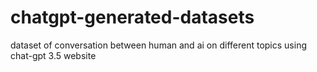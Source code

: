 # chatgpt-generated-datasets
dataset of conversation between human and ai on different topics using chat-gpt 3.5 website
